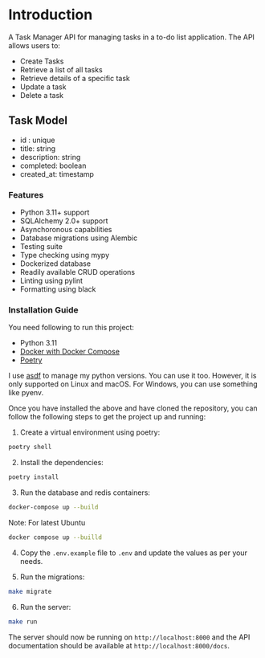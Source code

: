 # Introduction

A Task Manager API for managing tasks in a to-do list application. The API allows users to:

* Create Tasks
* Retrieve a list of all tasks
* Retrieve details of a specific task
* Update a task
* Delete a task

## Task Model

* id : unique
* title: string
* description: string
* completed: boolean
* created_at: timestamp


### Features

- Python 3.11+ support
- SQLAlchemy 2.0+ support
- Asynchoronous capabilities
- Database migrations using Alembic
- Testing suite
- Type checking using mypy
- Dockerized database
- Readily available CRUD operations
- Linting using pylint
- Formatting using black


### Installation Guide

You need following to run this project:

- Python 3.11
- [Docker with Docker Compose](https://docs.docker.com/compose/install/)
- [Poetry](https://python-poetry.org/docs/#installation)

I use [asdf](https://asdf-vm.com/#/) to manage my python versions. You can use it too. However, it is only supported on Linux and macOS. For Windows, you can use something like pyenv.

Once you have installed the above and have cloned the repository, you can follow the following steps to get the project up and running:

1. Create a virtual environment using poetry:

```bash
poetry shell
```

2. Install the dependencies:

```bash
poetry install
```

3. Run the database and redis containers:

```bash
docker-compose up --build
```
Note: For latest Ubuntu 
```bash
docker compose up --builld
```

4. Copy the `.env.example` file to `.env` and update the values as per your needs.

5. Run the migrations:

```bash
make migrate
```

6. Run the server:

```bash
make run
```

The server should now be running on `http://localhost:8000` and the API documentation should be available at `http://localhost:8000/docs`.



